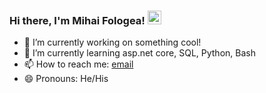 ### Hi there, I'm Mihai Fologea! <a href="https://www.linkedin.com/in/mihai-fologea/"> <img alt="Mihail's's LinkdeIN" width="22px" src="https://cdn.jsdelivr.net/npm/simple-icons@v3/icons/linkedin.svg" /> </a>

- 🔭 I’m currently working on something cool!
- 🌱 I’m currently learning asp.net core, SQL, Python, Bash
- 📫 How to reach me: [email](mailto:foxmihail83@gmail.com)
- 😄 Pronouns: He/His

